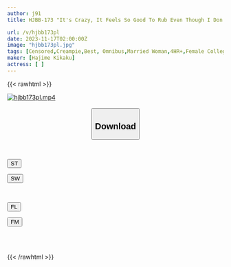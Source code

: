 ```yaml
---
author: j91
title: HJBB-173 "It's Crazy, It Feels So Good To Rub Even Though I Don't Have It Inside..." My First Intercrural Orgasm Experience! The Friction Between Their Genitals Has Irritated Them And Their Sensitivity Has Increased Too Much, And This Horny Pussy Immediately Breaks The Limit And Cums Inside!

url: /v/hjbb173pl
date: 2023-11-17T02:00:00Z
image: "hjbb173pl.jpg"
tags: [Censored,Creampie,Best, Omnibus,Married Woman,4HR+,Female College Student,Impromptu Sex	 ]
maker: [Hajime Kikaku]
actress: [ ]
---
```



{{< rawhtml >}}

<div class="video" data-videoid="wgO6GgPa9VUJOOx">
    <a href="javascript:;">
        <img src="/v/hjbb173pl/hjbb173pl.jpg" width="WIDTH" height="HEIGHT" alt="hjbb173pl.mp4" loading="lazy">
    </a>
</div>

<script type="text/javascript" src="https://j91.asia/asset/on-demand-st.js"></script>

<br>
  <link rel="stylesheet" href="https://j91.asia/asset/bs5.css">
  
  <center>
  <button class="btn btn-primary" type="button" data-bs-toggle="collapse" data-bs-target=".multi-collapse" aria-expanded="false" aria-controls="multiCollapseExample1 multiCollapseExample2"><h2>Download</h2></button></center>
</p>
<div class="row">
  <div class="col">
    <div class="collapse multi-collapse" id="multiCollapseExample1">
      <div class="card card-body">
	      	      <br>
<div class="buttons">  
<p><a href="https://streamtape.to/v/wgO6GgPa9VUJOOx" target="_blank"><button class="btn-hover color-3"><i class="fa fa-download"></i> ST</button></a></p>
<p><a href="https://sfastwish.com/j4w5k46nl33l" target="_blank"><button class="btn-hover color-2"><i class="fa fa-download"></i> SW</button></a></p></div>
    </div>
  </div>
</div>
  <div class="col">
    <div class="collapse multi-collapse" id="multiCollapseExample2">
      <div class="card card-body">
	      <br>
<div class="buttons">
<p><a href="javascript:;" target="_blank"><button class="btn-hover color-9"><i class="fa fa-download"></i> FL</button></a></p>
<p><a href="javascript:;" target="_blank"><button class="btn-hover color-8"><i class="fa fa-download"></i> FM</button></a></p></div>
<br><br>
      </div>
    </div>
  </div>
</div>

{{< /rawhtml >}}
